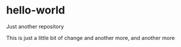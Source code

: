# hello-world
Just another repository

This is just a little bit
of change
and another more, and another more
